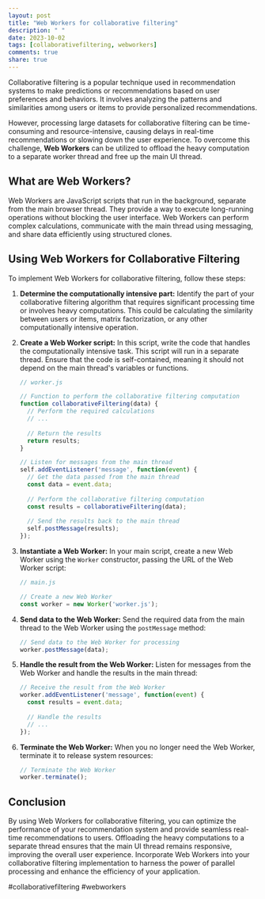 ```yaml
---
layout: post
title: "Web Workers for collaborative filtering"
description: " "
date: 2023-10-02
tags: [collaborativefiltering, webworkers]
comments: true
share: true
---
```


Collaborative filtering is a popular technique used in recommendation systems to make predictions or recommendations based on user preferences and behaviors. It involves analyzing the patterns and similarities among users or items to provide personalized recommendations.

However, processing large datasets for collaborative filtering can be time-consuming and resource-intensive, causing delays in real-time recommendations or slowing down the user experience. To overcome this challenge, **Web Workers** can be utilized to offload the heavy computation to a separate worker thread and free up the main UI thread.

## What are Web Workers?

Web Workers are JavaScript scripts that run in the background, separate from the main browser thread. They provide a way to execute long-running operations without blocking the user interface. Web Workers can perform complex calculations, communicate with the main thread using messaging, and share data efficiently using structured clones.

## Using Web Workers for Collaborative Filtering

To implement Web Workers for collaborative filtering, follow these steps:

1. **Determine the computationally intensive part:** Identify the part of your collaborative filtering algorithm that requires significant processing time or involves heavy computations. This could be calculating the similarity between users or items, matrix factorization, or any other computationally intensive operation.

2. **Create a Web Worker script:** In this script, write the code that handles the computationally intensive task. This script will run in a separate thread. Ensure that the code is self-contained, meaning it should not depend on the main thread's variables or functions.

    ```javascript
    // worker.js
    
    // Function to perform the collaborative filtering computation
    function collaborativeFiltering(data) {
      // Perform the required calculations
      // ...
      
      // Return the results
      return results;
    }
    
    // Listen for messages from the main thread
    self.addEventListener('message', function(event) {
      // Get the data passed from the main thread
      const data = event.data;
      
      // Perform the collaborative filtering computation
      const results = collaborativeFiltering(data);
      
      // Send the results back to the main thread
      self.postMessage(results);
    });
    ```

3. **Instantiate a Web Worker:** In your main script, create a new Web Worker using the `Worker` constructor, passing the URL of the Web Worker script:

    ```javascript
    // main.js
    
    // Create a new Web Worker
    const worker = new Worker('worker.js');
    ```

4. **Send data to the Web Worker:** Send the required data from the main thread to the Web Worker using the `postMessage` method:

    ```javascript
    // Send data to the Web Worker for processing
    worker.postMessage(data);
    ```

5. **Handle the result from the Web Worker:** Listen for messages from the Web Worker and handle the results in the main thread:

    ```javascript
    // Receive the result from the Web Worker
    worker.addEventListener('message', function(event) {
      const results = event.data;
      
      // Handle the results
      // ...
    });
    ```

6. **Terminate the Web Worker:** When you no longer need the Web Worker, terminate it to release system resources:

    ```javascript
    // Terminate the Web Worker
    worker.terminate();
    ```

## Conclusion

By using Web Workers for collaborative filtering, you can optimize the performance of your recommendation system and provide seamless real-time recommendations to users. Offloading the heavy computations to a separate thread ensures that the main UI thread remains responsive, improving the overall user experience. Incorporate Web Workers into your collaborative filtering implementation to harness the power of parallel processing and enhance the efficiency of your application.

#collaborativefiltering #webworkers